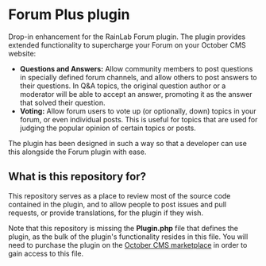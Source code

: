# Forum Plus plugin

Drop-in enhancement for the RainLab Forum plugin. The plugin provides extended functionality to supercharge your Forum
on your October CMS website:

- **Questions and Answers:** Allow community members to post questions in specially defined forum channels, and allow others to post answers to their questions. In Q&A topics, the original question author or a moderator will be able to accept an answer, promoting it as the answer that solved their question.
- **Voting:** Allow forum users to vote up (or optionally, down) topics in your forum, or even individual posts. This is useful for topics that are used for judging the popular opinion of certain topics or posts.

The plugin has been designed in such a way so that a developer can use this alongside the Forum plugin with ease.

## What is this repository for?

This repository serves as a place to review most of the source code contained in the plugin, and to allow people to post issues and pull requests, or provide translations, for the plugin if they wish.

Note that this repository is missing the **Plugin.php** file that defines the plugin, as the bulk of the plugin's functionality resides in this file. You will need to purchase the plugin on the [October CMS marketplace](https://octobercms.com/plugins) in order to gain access to this file.